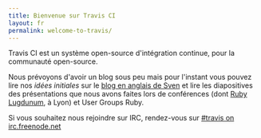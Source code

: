 ```yaml
---
title: Bienvenue sur Travis CI
layout: fr
permalink: welcome-to-travis/
---
```


Travis CI est un système open-source d'intégration continue, pour la communauté open-source.

Nous prévoyons d'avoir un blog sous peu mais pour l'instant vous pouvez
lire nos *idées initiales* sur le [blog en anglais de Sven](http://svenfuchs.com/2011/2/5/travis-a-distributed-build-server-tool-for-the-ruby-community") et lire les diapositives des présentations que nous avons faites lors de conférences (dont [Ruby Lugdunum](http://rulu.eu), à Lyon) et User Groups Ruby.

Si vous souhaitez nous rejoindre sur IRC, rendez-vous sur [#travis on irc.freenode.net](irc://irc.freenode.net/%23travis)
